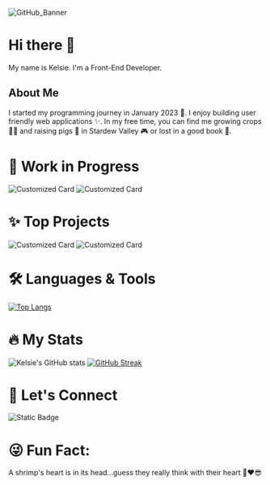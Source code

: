 ![GitHub_Banner](https://github.com/KelsiePaige/KelsiePaige/assets/123708635/af70f831-287f-41b7-996b-3786e59f15d9)

# Hi there 👋
My name is Kelsie. I'm a Front-End Developer. 
<h2>About Me</h2>
I started my programming journey in January 2023 🎊. I enjoy building user friendly web applications ✨. In my free time, you can find me growing crops 🥔🌽 and raising pigs 🐷 in Stardew Valley 🎮 or lost in a good book 📗.

# 💎 Work in Progress
![Customized Card](https://github-readme-stats.vercel.app/api/pin?username=KelsiePaige\&repo=audiophile-ecommerce-website\&title_color=c792ea\&icon_color=89ddff\&text_color=a6accd\&bg_color=292d3e)
![Customized Card](https://github-readme-stats.vercel.app/api/pin?username=KelsiePaige\&repo=designo-multi-page-website\&title_color=c792ea\&icon_color=89ddff\&text_color=a6accd\&bg_color=292d3e)

# ✨ Top Projects
![Customized Card](https://github-readme-stats.vercel.app/api/pin?username=KelsiePaige\&repo=guess-the-word\&title_color=c792ea\&icon_color=89ddff\&text_color=a6accd\&bg_color=292d3e)
![Customized Card](https://github-readme-stats.vercel.app/api/pin?username=KelsiePaige\&repo=unplugged-project\&title_color=c792ea\&icon_color=89ddff\&text_color=a6accd\&bg_color=292d3e)

# 🛠 Languages & Tools
[![Top Langs](https://github-readme-stats.vercel.app/api/top-langs/?username=KelsiePaige&theme=material-palenight)](https://github.com/KelsiePaige/github-readme-stats)

<!-- ## Languages & Tools I'm Learning 
Coming Soon

## Lanuages & Tools I Want to Learn
Coming Soon -->

# 🔥 My Stats
![Kelsie's GitHub stats](https://github-readme-stats.vercel.app/api?username=KelsiePaige\&rank_icon=github\&show_icons=true&theme=material-palenight)
[![GitHub Streak](http://github-readme-streak-stats.herokuapp.com?user=KelsiePaige&theme=material-palenight)](https://git.io/streak-stats)

# 🤝 Let's Connect
![Static Badge](https://img.shields.io/badge/LinkedIn-6582D2?style=plastic&logo=linkedin&link=https%3A%2F%2Fwww.linkedin.com%2Fin%2Fkelsie-paige%2F)

# 😜 Fun Fact:
A shrimp's heart is in its head...guess they really think with their heart 🦐❤😎
<!--
**KelsiePaige/KelsiePaige** is a ✨ _special_ ✨ repository because its `README.md` (this file) appears on your GitHub profile.

Here are some ideas to get you started:

- 🔭 I’m currently working on ...
- 🌱 I’m currently learning ...
- 👯 I’m looking to collaborate on ...
- 🤔 I’m looking for help with ...
- 💬 Ask me about ...
- 📫 How to reach me: ...
- 😄 Pronouns: ...
- ⚡ Fun fact: ...
-->
